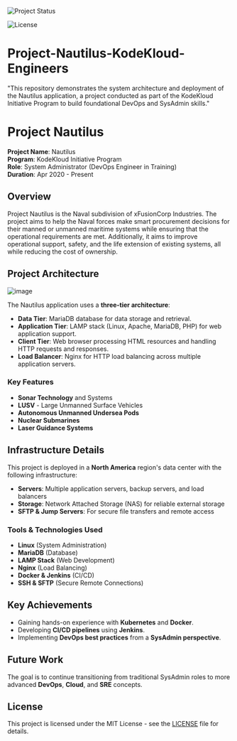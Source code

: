 ![Project Status](https://img.shields.io/badge/status-active-brightgreen)

![License](https://img.shields.io/github/license/Tks-Devops/Project-Nautilus-KodeKloud-Engineers)
# Project-Nautilus-KodeKloud-Engineers
"This repository demonstrates the system architecture and deployment of the Nautilus application, a project conducted as part of the KodeKloud Initiative Program to build foundational DevOps and SysAdmin skills."
# Project Nautilus




**Project Name**: Nautilus  
**Program**: KodeKloud Initiative Program  
**Role**: System Administrator (DevOps Engineer in Training)  
**Duration**: Apr 2020 - Present

## Overview

Project Nautilus is the Naval subdivision of xFusionCorp Industries. The project aims to help the Naval forces make smart procurement decisions for their manned or unmanned maritime systems while ensuring that the operational requirements are met. Additionally, it aims to improve operational support, safety, and the life extension of existing systems, all while reducing the cost of ownership.

## Project Architecture
![image](https://github.com/user-attachments/assets/8f49a8f4-1b57-4dce-a1aa-2485c8acac07)


The Nautilus application uses a **three-tier architecture**:

- **Data Tier**: MariaDB database for data storage and retrieval.
- **Application Tier**: LAMP stack (Linux, Apache, MariaDB, PHP) for web application support.
- **Client Tier**: Web browser processing HTML resources and handling HTTP requests and responses.
- **Load Balancer**: Nginx for HTTP load balancing across multiple application servers.

### Key Features

- **Sonar Technology** and Systems
- **LUSV** - Large Unmanned Surface Vehicles
- **Autonomous Unmanned Undersea Pods**
- **Nuclear Submarines**
- **Laser Guidance Systems**

## Infrastructure Details

This project is deployed in a **North America** region's data center with the following infrastructure:

- **Servers**: Multiple application servers, backup servers, and load balancers
- **Storage**: Network Attached Storage (NAS) for reliable external storage
- **SFTP & Jump Servers**: For secure file transfers and remote access

### Tools & Technologies Used

- **Linux** (System Administration)
- **MariaDB** (Database)
- **LAMP Stack** (Web Development)
- **Nginx** (Load Balancing)
- **Docker & Jenkins** (CI/CD)
- **SSH & SFTP** (Secure Remote Connections)

## Key Achievements

- Gaining hands-on experience with **Kubernetes** and **Docker**.
- Developing **CI/CD pipelines** using **Jenkins**.
- Implementing **DevOps best practices** from a **SysAdmin perspective**.

## Future Work

The goal is to continue transitioning from traditional SysAdmin roles to more advanced **DevOps**, **Cloud**, and **SRE** concepts.

## License

This project is licensed under the MIT License - see the [LICENSE](LICENSE) file for details.


